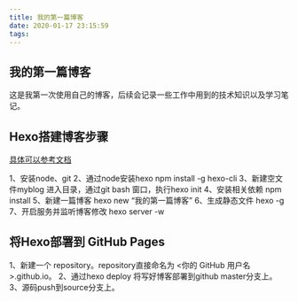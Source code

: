 ```yaml
---
title: 我的第一篇博客
date: 2020-01-17 23:15:59
tags:
---
```

## 我的第一篇博客
这是我第一次使用自己的博客，后续会记录一些工作中用到的技术知识以及学习笔记。

## Hexo搭建博客步骤
[具体可以参考文档 ](https://hexo.io/zh-cn/docs/index.html)

1、安装node、git
2、通过node安装hexo  npm install -g hexo-cli
3、新建空文件myblog  进入目录，通过git bash 窗口，执行hexo init
4、安装相关依赖 npm install
5、新建一篇博客 hexo new “我的第一篇博客”
6、生成静态文件 hexo -g
7、开启服务并监听博客修改  hexo server -w 

## 将Hexo部署到 GitHub Pages

1、新建一个 repository。repository直接命名为 <你的 GitHub 用户名>.github.io。
2、通过hexo deploy 将写好博客部署到github master分支上。
3、源码push到source分支上。
